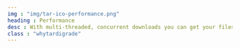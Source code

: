 ```yaml
---
img : "img/tar-ico-performance.png"
heading : Performance
desc : With multi-threaded, concurrent downloads you can get your files 20% faster than Amazon S3.
class : "whytardigrade"
---
```

